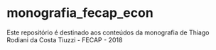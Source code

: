 # monografia_fecap_econ
Este repositório é destinado aos conteúdos da monografia de Thiago Rodiani da Costa Tiuzzi - FECAP - 2018
